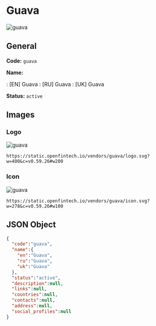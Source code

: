 
# Guava 
![guava](https://static.openfintech.io/vendors/guava/logo.svg?w=400&c=v0.59.26#w200)  

## General 
 
**Code:** `guava` 
 
**Name:** 
 
:	[EN] Guava 
:	[RU] Guava 
:	[UK] Guava 
 
**Status:** `active` 
 

## Images 

### Logo 
 
![guava](https://static.openfintech.io/vendors/guava/logo.svg?w=400&c=v0.59.26#w200)  

```
https://static.openfintech.io/vendors/guava/logo.svg?w=400&c=v0.59.26#w200
```  

### Icon 
 
![guava](https://static.openfintech.io/vendors/guava/icon.svg?w=278&c=v0.59.26#w100)  

```
https://static.openfintech.io/vendors/guava/icon.svg?w=278&c=v0.59.26#w100
```  

## JSON Object 

```json
{
  "code":"guava",
  "name":{
    "en":"Guava",
    "ru":"Guava",
    "uk":"Guava"
  },
  "status":"active",
  "description":null,
  "links":null,
  "countries":null,
  "contacts":null,
  "address":null,
  "social_profiles":null
}
```  
